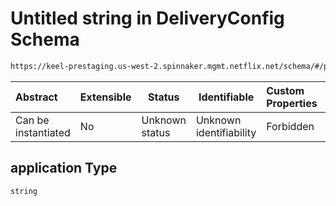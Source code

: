 # Untitled string in DeliveryConfig Schema

```txt
https://keel-prestaging.us-west-2.spinnaker.mgmt.netflix.net/schema/#/properties/application
```




| Abstract            | Extensible | Status         | Identifiable            | Custom Properties | Additional Properties | Access Restrictions | Defined In                                                    |
| :------------------ | ---------- | -------------- | ----------------------- | :---------------- | --------------------- | ------------------- | ------------------------------------------------------------- |
| Can be instantiated | No         | Unknown status | Unknown identifiability | Forbidden         | Allowed               | none                | [keel.schema.json\*](keel.schema.json "open original schema") |

## application Type

`string`
